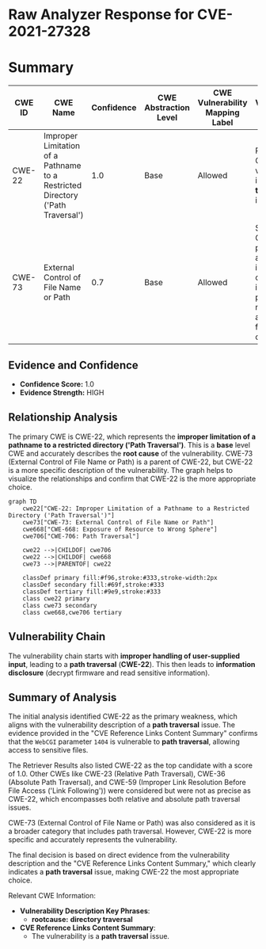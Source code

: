 # Raw Analyzer Response for CVE-2021-27328

# Summary
| CWE ID | CWE Name | Confidence | CWE Abstraction Level | CWE Vulnerability Mapping Label | CWE-Vulnerability Mapping Notes |
|---|---|---|---|---|---|
| CWE-22 | Improper Limitation of a Pathname to a Restricted Directory ('Path Traversal') | 1.0 | Base | Allowed | Primary CWE. The vulnerability is a **path traversal** issue. |
| CWE-73 | External Control of File Name or Path | 0.7 | Base | Allowed | Secondary CWE. The product allows user input to control or influence paths or file names that are used in filesystem operations. |

## Evidence and Confidence

*   **Confidence Score:** 1.0
*   **Evidence Strength:** HIGH

## Relationship Analysis
The primary CWE is CWE-22, which represents the **improper limitation of a pathname to a restricted directory ('Path Traversal')**. This is a **base** level CWE and accurately describes the **root cause** of the vulnerability.
CWE-73 (External Control of File Name or Path) is a parent of CWE-22, but CWE-22 is a more specific description of the vulnerability. The graph helps to visualize the relationships and confirm that CWE-22 is the more appropriate choice.

```mermaid
graph TD
    cwe22["CWE-22: Improper Limitation of a Pathname to a Restricted Directory ('Path Traversal')"]
    cwe73["CWE-73: External Control of File Name or Path"]
    cwe668["CWE-668: Exposure of Resource to Wrong Sphere"]
    cwe706["CWE-706: Path Traversal"]
    
    cwe22 -->|CHILDOF| cwe706
    cwe22 -->|CHILDOF| cwe668
    cwe73 -->|PARENTOF| cwe22
    
    classDef primary fill:#f96,stroke:#333,stroke-width:2px
    classDef secondary fill:#69f,stroke:#333
    classDef tertiary fill:#9e9,stroke:#333
    class cwe22 primary
    class cwe73 secondary
    class cwe668,cwe706 tertiary
```

## Vulnerability Chain
The vulnerability chain starts with **improper handling of user-supplied input**, leading to a **path traversal** (**CWE-22**). This then leads to **information disclosure** (decrypt firmware and read sensitive information).

## Summary of Analysis
The initial analysis identified CWE-22 as the primary weakness, which aligns with the vulnerability description of a **path traversal** issue. The evidence provided in the "CVE Reference Links Content Summary" confirms that the `WebCGI` parameter `1404` is vulnerable to **path traversal**, allowing access to sensitive files.

The Retriever Results also listed CWE-22 as the top candidate with a score of 1.0. Other CWEs like CWE-23 (Relative Path Traversal), CWE-36 (Absolute Path Traversal), and CWE-59 (Improper Link Resolution Before File Access ('Link Following')) were considered but were not as precise as CWE-22, which encompasses both relative and absolute path traversal issues.

CWE-73 (External Control of File Name or Path) was also considered as it is a broader category that includes path traversal. However, CWE-22 is more specific and accurately represents the vulnerability.

The final decision is based on direct evidence from the vulnerability description and the "CVE Reference Links Content Summary," which clearly indicates a **path traversal** issue, making CWE-22 the most appropriate choice.

Relevant CWE Information:
- **Vulnerability Description Key Phrases**:
  - **rootcause:** **directory traversal**
- **CVE Reference Links Content Summary**:
  - The vulnerability is a **path traversal** issue.